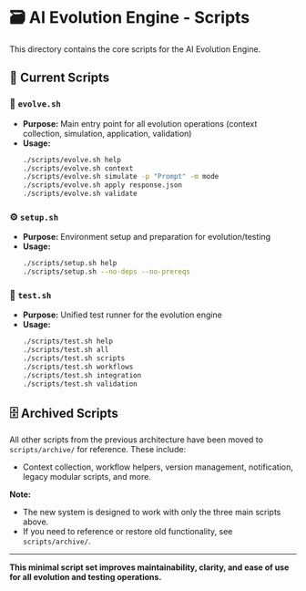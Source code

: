 # 🗃️ AI Evolution Engine - Scripts

This directory contains the core scripts for the AI Evolution Engine.

## 📁 Current Scripts

### 🌱 `evolve.sh`
- **Purpose:** Main entry point for all evolution operations (context collection, simulation, application, validation)
- **Usage:**
  ```bash
  ./scripts/evolve.sh help
  ./scripts/evolve.sh context
  ./scripts/evolve.sh simulate -p "Prompt" -m mode
  ./scripts/evolve.sh apply response.json
  ./scripts/evolve.sh validate
  ```

### ⚙️ `setup.sh`
- **Purpose:** Environment setup and preparation for evolution/testing
- **Usage:**
  ```bash
  ./scripts/setup.sh help
  ./scripts/setup.sh --no-deps --no-prereqs
  ```

### 🧪 `test.sh`
- **Purpose:** Unified test runner for the evolution engine
- **Usage:**
  ```bash
  ./scripts/test.sh help
  ./scripts/test.sh all
  ./scripts/test.sh scripts
  ./scripts/test.sh workflows
  ./scripts/test.sh integration
  ./scripts/test.sh validation
  ```

## 🗄️ Archived Scripts
All other scripts from the previous architecture have been moved to `scripts/archive/` for reference. These include:
- Context collection, workflow helpers, version management, notification, legacy modular scripts, and more.

**Note:**
- The new system is designed to work with only the three main scripts above.
- If you need to reference or restore old functionality, see `scripts/archive/`.

---

**This minimal script set improves maintainability, clarity, and ease of use for all evolution and testing operations.**